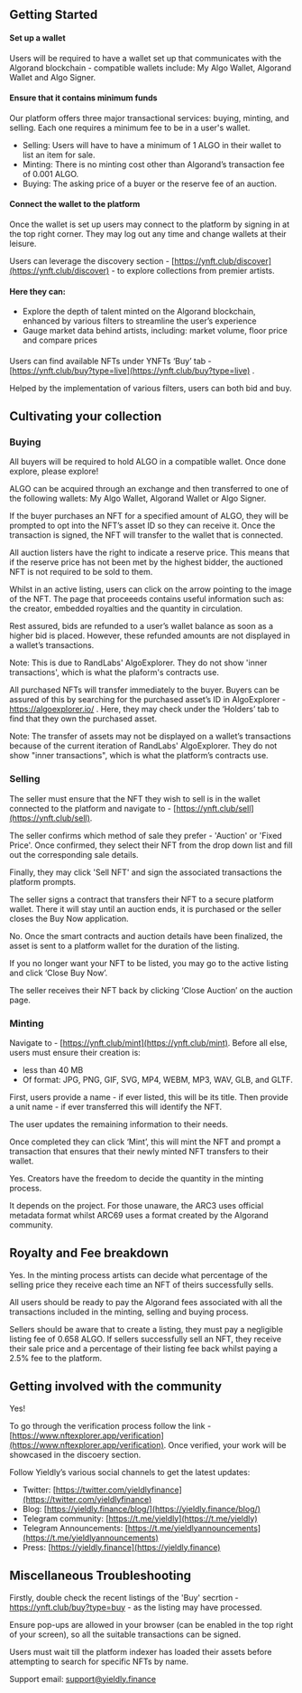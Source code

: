 ## Getting Started

<div faq="How can I get started with using the marketplace?">

#### Set up a wallet

Users will be required to have a wallet set up that communicates with the Algorand blockchain - compatible wallets include: My Algo Wallet, Algorand Wallet and Algo Signer.

#### Ensure that it contains minimum funds

Our platform offers three major transactional services: buying, minting, and selling. Each one requires a minimum fee to be in a user's wallet.

- Selling: Users will have to have a minimum of 1 ALGO in their wallet to list an item for sale.
- Minting: There is no minting cost other than Algorand’s transaction fee of 0.001 ALGO.
- Buying: The asking price of a buyer or the reserve fee of an auction.

#### Connect the wallet to the platform

Once the wallet is set up users may connect to the platform by signing in at the top right corner. They may log out any time and change wallets at their leisure.

</div>

<div faq="Where can I learn more about Algorand’s NFT ecosystem?">

Users can leverage the discovery section - [https://ynft.club/discover](https://ynft.club/discover) - to explore collections from premier artists.

#### Here they can:

- Explore the depth of talent minted on the Algorand blockchain, enhanced by various filters to streamline the user’s experience
- Gauge market data behind artists, including: market volume, floor price and compare prices

</div>

<div faq="Where can I find NFTs to acquire?">

#### 

Users can find available NFTs under YNFTs ‘Buy’ tab - [https://ynft.club/buy?type=live](https://ynft.club/buy?type=live) .

Helped by the implementation of various filters, users can both bid and buy.

</div>

## Cultivating your collection

### Buying

<div faq="How can I buy an NFT?">

All buyers will be required to hold ALGO in a compatible wallet. Once done explore, please explore!

ALGO can be acquired through an exchange and then transferred to one of the following wallets: My Algo Wallet, Algorand Wallet or Algo Signer.

</div>

<div faq="What happens once I purchase an NFT?">

If the buyer purchases an NFT for a specified amount of ALGO, they will be prompted to opt into the NFT’s asset ID so they can receive it. Once the transaction is signed, the NFT will transfer to the wallet that is connected.

</div>

<div faq="I was the highest bidder in an auction but did not win. Why is this?">

All auction listers have the right to indicate a reserve price. This means that if the reserve price has not been met by the highest bidder, the auctioned NFT is not required to be sold to them.

</div>

<div faq="How can I learn more about the NFT I intend to buy?">

Whilst in an active listing, users can click on the arrow pointing to the image of the NFT. The page that proceeeds contains useful information such as: the creator, embedded royalties and the quantity in circulation.

</div>

<div faq="I have been outbid, but my bid has not returned to my wallet. Why does this occur?">

Rest assured, bids are refunded to a user’s wallet balance as soon as a higher bid is placed. However, these refunded amounts are not displayed in a wallet’s transactions. 

Note: This is due to RandLabs' AlgoExplorer. They do not show 'inner transactions', which is what the plaform's contracts use.

</div>

<div faq="I have purchased an NFT using the ‘Buy Now Function’ and it does not show in my wallet’s transaction history. What should I do?">

All purchased NFTs will transfer immediately to the buyer. Buyers can be assured of this by searching for the purchased asset’s ID in AlgoExplorer - https://algoexplorer.io/ . Here, they may check under the ‘Holders’ tab to find that they own the purchased asset.

Note: The transfer of assets may not be displayed on a wallet’s transactions because of the current iteration of RandLabs' AlgoExplorer. They do not show "inner transactions", which is what the platform’s contracts use.

</div>

### Selling

<div faq="How can I sell an NFT?">

The seller must ensure that the NFT they wish to sell is in the wallet connected to the platform and navigate to - [https://ynft.club/sell](https://ynft.club/sell).

The seller confirms which method of sale they prefer - 'Auction' or 'Fixed Price'. Once confirmed, they select their NFT from the drop down list and fill out the corresponding sale details.

Finally, they may click 'Sell NFT' and sign the associated transactions the platform prompts.

</div>

<div faq="What happens once I list an item for sale?">

The seller signs a contract that transfers their NFT to a secure platform wallet. There it will stay until an auction ends, it is purchased or the seller closes the Buy Now application.

</div>

<div faq="Can I edit my auction details?">

No. Once the smart contracts and auction details have been finalized, the asset is sent to a platform wallet for the duration of the listing.

</div>

<div faq="What should I do if I no longer want my NFT to be sold or listed?">

If you no longer want your NFT to be listed, you may go to the active listing and click ‘Close Buy Now’.

</div>

<div faq="The auction period has finished with no bidders, how may I retrieve my NFT?">

The seller receives their NFT back by clicking ‘Close Auction’ on the auction page.

</div>

### Minting

<div faq="How can I mint an NFT?">

Navigate to - [https://ynft.club/mint](https://ynft.club/mint). Before all else, users must ensure their creation is:

- less than 40 MB
- Of format: JPG, PNG, GIF, SVG, MP4, WEBM, MP3, WAV, GLB, and GLTF.

First, users provide a name - if ever listed, this will be its title. Then provide a unit name - if ever transferred this will identify the NFT.

The user updates the remaining information to their needs.

Once completed they can click ‘Mint’, this will mint the NFT and prompt a transaction that ensures that their newly minted NFT transfers to their wallet.

</div>

<div faq="Can I mint more than one NFT?">

Yes. Creators have the freedom to decide the quantity in the minting process.

</div>

<div faq="Which ARC Standard should l use?">

It depends on the project. For those unaware, the ARC3 uses official metadata format whilst ARC69 uses a format created by the Algorand community.

</div>

## Royalty and Fee breakdown

<div faq="Can creators control the royalties they receive?">

Yes. In the minting process artists can decide what percentage of the selling price they receive each time an NFT of theirs successfully sells.

</div>

<div faq="What fees should I consider when using the platform?">

All users should be ready to pay the Algorand fees associated with all the transactions included in the minting, selling and buying process.

Sellers should be aware that to create a listing, they must pay a negligible listing fee of 0.658 ALGO. If sellers successfully sell an NFT, they receive their sale price and a percentage of their listing fee back whilst paying a 2.5% fee to the platform.

</div>

## Getting involved with the community

<div faq="Can I get my personally minted NFT collection featured on the discovery page?">

Yes!

To go through the verification process follow the link - [https://www.nftexplorer.app/verification](https://www.nftexplorer.app/verification). Once verified, your work will be showcased in the discoery section.

</div>

<div faq="How can I be the first to know of what happens next?">

Follow Yieldly’s various social channels to get the latest updates:

- Twitter: [https://twitter.com/yieldlyfinance](https://twitter.com/yieldlyfinance)
- Blog: [https://yieldly.finance/blog/](https://yieldly.finance/blog/)
- Telegram community: [https://t.me/yieldly](https://t.me/yieldly)
- Telegram Announcements: [https://t.me/yieldlyannouncements](https://t.me/yieldlyannouncements)
- Press: [https://yieldly.finance](https://yieldly.finance)

</div>

## Miscellaneous Troubleshooting

<div faq="Whilst listing for a sale I have received the message ‘Application has failed to create’?">

Firstly, double check the recent listings of the 'Buy' secrtion - https://ynft.club/buy?type=buy - as the listing may have processed.

Ensure pop-ups are allowed in your browser (can be enabled in the top right of your screen), so all the suitable transactions can be signed.

</div>

<div faq="While listing, I have tried to search for an NFT by name  yet the site returns ‘No assets found!’. What can I do?">
  
Users must wait till the platform indexer has loaded their assets before attempting to search for specific NFTs by name.

</div>

<div faq="For additional troubleshooting support, please reach out to our support channel">
  
Support email: support@yieldly.finance 


</div>

</div>
